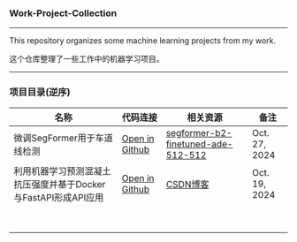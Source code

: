 ### Work-Project-Collection

---

This repository organizes some machine learning projects from my work.

这个仓库整理了一些工作中的机器学习项目。

---

### 项目目录(逆序)

| 名称                                                           | 代码连接                                                                                                                                                                                           | 相关资源                                                                                            | 备注          |
| -------------------------------------------------------------- | -------------------------------------------------------------------------------------------------------------------------------------------------------------------------------------------------- | --------------------------------------------------------------------------------------------------- | ------------- |
| 微调SegFormer用于车道线检测                                    | [Open in Github](https://github.com/YaoXiao-CS/Work-Project-Collection/tree/main/Fine-Tuning-SegFormer-For-Lane-Detection)                                                                            | [segformer-b2-finetuned-ade-512-512](https://huggingface.co/nvidia/segformer-b2-finetuned-ade-512-512) | Oct. 27, 2024 |
| 利用机器学习预测混凝土抗压强度并基于Docker与FastAPI形成API应用 | [Open in Github](https://github.com/YaoXiao-CS/Work-Project-Collection/tree/main/ML-%E5%88%A9%E7%94%A8Docker%E4%B8%8EFastAPI%E9%83%A8%E7%BD%B2%E6%9C%BA%E5%99%A8%E5%AD%A6%E4%B9%A0%E6%A8%A1%E5%9E%8B) | [CSDN博客](https://blog.csdn.net/AIHUBEI/article/details/143086226?spm=1001.2014.3001.5502)            | Oct. 19, 2024 |
|                                                                |                                                                                                                                                                                                    |                                                                                                     |               |
|                                                                |                                                                                                                                                                                                    |                                                                                                     |               |
|                                                                |                                                                                                                                                                                                    |                                                                                                     |               |
|                                                                |                                                                                                                                                                                                    |                                                                                                     |               |
|                                                                |                                                                                                                                                                                                    |                                                                                                     |               |
|                                                                |                                                                                                                                                                                                    |                                                                                                     |               |
|                                                                |                                                                                                                                                                                                    |                                                                                                     |               |
|                                                                |                                                                                                                                                                                                    |                                                                                                     |               |
